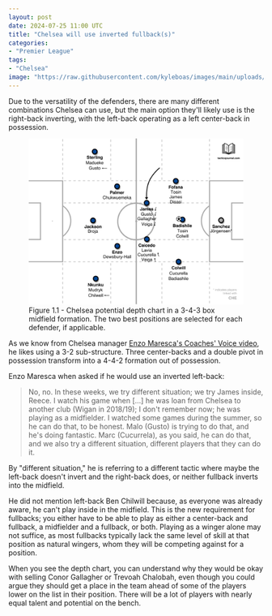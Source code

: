 ```yaml
---
layout: post
date: 2024-07-25 11:00 UTC
title: "Chelsea will use inverted fullback(s)"
categories:
- "Premier League"
tags:
- "Chelsea"
image: "https://raw.githubusercontent.com/kyleboas/images/main/uploads/2024/07/24/Image-24Jul2024_12:33:03.png"
---
```


Due to the versatility of the defenders, there are many different combinations Chelsea can use, but the main option they'll likely use is the right-back inverting, with the left-back operating as a left center-back in possession.

<!---more---> 

<figure>
    <img src="https://raw.githubusercontent.com/kyleboas/images/main/uploads/2024/07/24/Image-24Jul2024_12:33:00.png">
    <figcaption>Figure 1.1 - Chelsea potential depth chart in a 3-4-3 box midfield formation. The two best positions are selected for each defender, if applicable.</figcaption>
</figure>

As we know from Chelsea manager [Enzo Maresca's Coaches' Voice video](https://tacticsjournal.com/2024/05/31/how-enzo-maresca-transitions-to-defense-in-a-3-box-3/), he likes using a 3-2 sub-structure. Three center-backs and a double pivot in possession transform into a 4-4-2 formation out of possession.

Enzo Maresca when asked if he would use an inverted left-back:

> No, no. In these weeks, we try different situation; we try James inside, Reece. I watch his game when [...] he was loan from Chelsea to another club (Wigan in 2018/19); I don't remember now; he was playing as a midfielder. I watched some games during the summer, so he can do that, to be honest. Malo (Gusto) is trying to do that, and he's doing fantastic. Marc (Cucurrela), as you said, he can do that, and we also try a different situation, different players that they can do it.

By "different situation," he is referring to a different tactic where maybe the left-back doesn't invert and the right-back does, or neither fullback inverts into the midfield. 

He did not mention left-back Ben Chilwill because, as everyone was already aware, he can't play inside in the midfield. This is the new requirement for fullbacks; you either have to be able to play as either a center-back and fullback, a midfielder and a fullback, or both. Playing as a winger alone may not suffice, as most fullbacks typically lack the same level of skill at that position as natural wingers, whom they will be competing against for a position.

When you see the depth chart, you can understand why they would be okay with selling Conor Gallagher or Trevoah Chalobah, even though you could argue they should get a place in the team ahead of some of the players lower on the list in their position. There will be a lot of players with nearly equal talent and potential on the bench.
